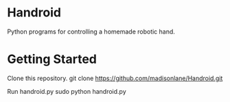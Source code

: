 # Handroid
Python programs for controlling a homemade robotic hand.

# Getting Started
Clone this repository.
git clone https://github.com/madisonlane/Handroid.git

Run handroid.py
sudo python handroid.py

